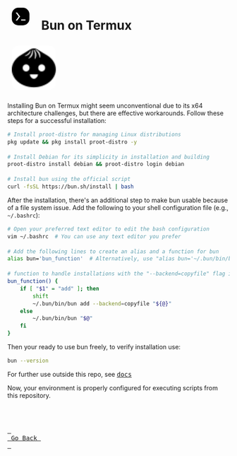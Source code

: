 # <img src="../assets/Termux.png" alt="Bun on Termux" width="40" style="border-radius:25px; margin-right: 10px; padding: 10px;"/> Bun on Termux

<img src="../assets/icon.svg" alt="Bun" width="100" style="border-radius:25px; margin-right: 10px; padding: 10px;"/>

Installing Bun on Termux might seem unconventional due to its x64 architecture challenges, but there are effective workarounds. Follow these steps for a successful installation:
```bash
# Install proot-distro for managing Linux distributions
pkg update && pkg install proot-distro -y

# Install Debian for its simplicity in installation and building
proot-distro install debian && proot-distro login debian

# Install bun using the official script
curl -fsSL https://bun.sh/install | bash
```
After the installation, there's an additional step to make bun usable because of a file system issue. Add the following to your shell configuration file (e.g., `~/.bashrc`):
```bash
# Open your preferred text editor to edit the bash configuration
vim ~/.bashrc  # You can use any text editor you prefer

# Add the following lines to create an alias and a function for bun
alias bun='bun_function'  # Alternatively, use "alias bun='~/.bun/bin/bun'" if you don't plan on installing things

# function to handle installations with the "--backend=copyfile" flag in order to prevent an "access denied" error.
bun_function() {
    if [ "$1" = "add" ]; then
        shift
        ~/.bun/bin/bun add --backend=copyfile "${@}"
    else
        ~/.bun/bin/bun "$@"
    fi
}
```
Then your ready to use bun freely, to verify installation use:
```bash
bun --version
```
For further use outside this repo, see [<kbd>docs</kbd>](https://bun.sh/docs)

Now, your environment is properly configured for executing scripts from this repository.

<br>
<br>

[<kbd> <br> Go Back <br> </kbd>][KBD]
</div>

<br>
<br>

<!---------------------------------------------------------------------------->

[KBD]: ../idk
[#]: #